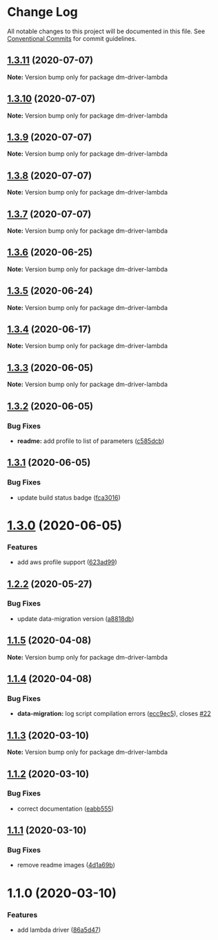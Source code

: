 # Change Log

All notable changes to this project will be documented in this file.
See [Conventional Commits](https://conventionalcommits.org) for commit guidelines.

## [1.3.11](https://github.com/theBenForce/data-migration/compare/dm-driver-lambda@1.3.10...dm-driver-lambda@1.3.11) (2020-07-07)

**Note:** Version bump only for package dm-driver-lambda





## [1.3.10](https://github.com/theBenForce/data-migration/compare/dm-driver-lambda@1.3.9...dm-driver-lambda@1.3.10) (2020-07-07)

**Note:** Version bump only for package dm-driver-lambda





## [1.3.9](https://github.com/theBenForce/data-migration/compare/dm-driver-lambda@1.3.8...dm-driver-lambda@1.3.9) (2020-07-07)

**Note:** Version bump only for package dm-driver-lambda





## [1.3.8](https://github.com/theBenForce/data-migration/compare/dm-driver-lambda@1.3.7...dm-driver-lambda@1.3.8) (2020-07-07)

**Note:** Version bump only for package dm-driver-lambda





## [1.3.7](https://github.com/theBenForce/data-migration/compare/dm-driver-lambda@1.3.6...dm-driver-lambda@1.3.7) (2020-07-07)

**Note:** Version bump only for package dm-driver-lambda





## [1.3.6](https://github.com/theBenForce/data-migration/compare/dm-driver-lambda@1.3.5...dm-driver-lambda@1.3.6) (2020-06-25)

**Note:** Version bump only for package dm-driver-lambda





## [1.3.5](https://github.com/theBenForce/data-migration/compare/dm-driver-lambda@1.3.4...dm-driver-lambda@1.3.5) (2020-06-24)

**Note:** Version bump only for package dm-driver-lambda





## [1.3.4](https://github.com/theBenForce/data-migration/compare/dm-driver-lambda@1.3.3...dm-driver-lambda@1.3.4) (2020-06-17)

**Note:** Version bump only for package dm-driver-lambda





## [1.3.3](https://github.com/theBenForce/data-migration/compare/dm-driver-lambda@1.3.2...dm-driver-lambda@1.3.3) (2020-06-05)

**Note:** Version bump only for package dm-driver-lambda





## [1.3.2](https://github.com/theBenForce/data-migration/compare/dm-driver-lambda@1.3.1...dm-driver-lambda@1.3.2) (2020-06-05)


### Bug Fixes

* **readme:** add profile to list of parameters ([c585dcb](https://github.com/theBenForce/data-migration/commit/c585dcbf5d64e8b4b2114331ec985a27d9b1c220))





## [1.3.1](https://github.com/theBenForce/data-migration/compare/dm-driver-lambda@1.3.0...dm-driver-lambda@1.3.1) (2020-06-05)


### Bug Fixes

* update build status badge ([fca3016](https://github.com/theBenForce/data-migration/commit/fca30163298966032970a8d55e4513fe3f37e351))





# [1.3.0](https://github.com/theBenForce/data-migration/compare/dm-driver-lambda@1.2.2...dm-driver-lambda@1.3.0) (2020-06-05)


### Features

* add aws profile support ([623ad99](https://github.com/theBenForce/data-migration/commit/623ad9970d9b38396079711e965c45b4f79d21e9))





## [1.2.2](https://github.com/theBenForce/data-migration/compare/dm-driver-lambda@1.2.1...dm-driver-lambda@1.2.2) (2020-05-27)


### Bug Fixes

* update data-migration version ([a8818db](https://github.com/theBenForce/data-migration/commit/a8818db1c6c1425c6dc15943158289b4359b8aec))





## [1.1.5](https://github.com/theBenForce/data-migration/compare/dm-driver-lambda@1.1.4...dm-driver-lambda@1.1.5) (2020-04-08)

**Note:** Version bump only for package dm-driver-lambda





## [1.1.4](https://github.com/theBenForce/data-migration/compare/dm-driver-lambda@1.1.3...dm-driver-lambda@1.1.4) (2020-04-08)


### Bug Fixes

* **data-migration:** log script compilation errors ([ecc9ec5](https://github.com/theBenForce/data-migration/commit/ecc9ec5e7802f3cf63ddd8fafc0d132dc558065a)), closes [#22](https://github.com/theBenForce/data-migration/issues/22)





## [1.1.3](https://github.com/theBenForce/data-migration/compare/dm-driver-lambda@1.1.2...dm-driver-lambda@1.1.3) (2020-03-10)

**Note:** Version bump only for package dm-driver-lambda





## [1.1.2](https://github.com/theBenForce/data-migration/compare/dm-driver-lambda@1.1.1...dm-driver-lambda@1.1.2) (2020-03-10)


### Bug Fixes

* correct documentation ([eabb555](https://github.com/theBenForce/data-migration/commit/eabb555a61d37c2726bd33b3599dc10544572b06))





## [1.1.1](https://github.com/theBenForce/data-migration/compare/dm-driver-lambda@1.1.0...dm-driver-lambda@1.1.1) (2020-03-10)


### Bug Fixes

* remove readme images ([4d1a69b](https://github.com/theBenForce/data-migration/commit/4d1a69b1c9329d30791520a7febd18c465589b86))





# 1.1.0 (2020-03-10)


### Features

* add lambda driver ([86a5d47](https://github.com/theBenForce/data-migration/commit/86a5d47c87d8a8273a62b937927b29ee2eaea6b7))
